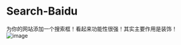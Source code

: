 # Search-Baidu
为你的网站添加一个搜索框！看起来功能性很强！其实主要作用是装饰！
![image](https://github.com/user-attachments/assets/70a26d62-adde-486d-b5f9-80c5bf05ddc3)
